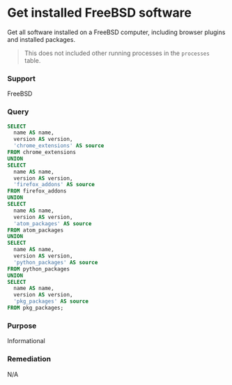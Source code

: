 # Get installed FreeBSD software

Get all software installed on a FreeBSD computer, including browser plugins and installed packages.

> This does not included other running processes in the `processes` table.

### Support
FreeBSD

### Query
```sql
SELECT
  name AS name,
  version AS version,
  'chrome_extensions' AS source
FROM chrome_extensions
UNION
SELECT
  name AS name,
  version AS version,
  'firefox_addons' AS source
FROM firefox_addons
UNION
SELECT
  name AS name,
  version AS version,
  'atom_packages' AS source
FROM atom_packages
UNION
SELECT
  name AS name,
  version AS version,
  'python_packages' AS source
FROM python_packages
UNION
SELECT
  name AS name,
  version AS version,
  'pkg_packages' AS source
FROM pkg_packages;
```

### Purpose

Informational

### Remediation

N/A
